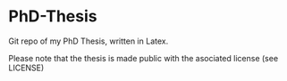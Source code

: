 # PhD-Thesis

Git repo of my PhD Thesis, written in Latex.

Please note that the thesis is made public with the asociated license
(see LICENSE)
